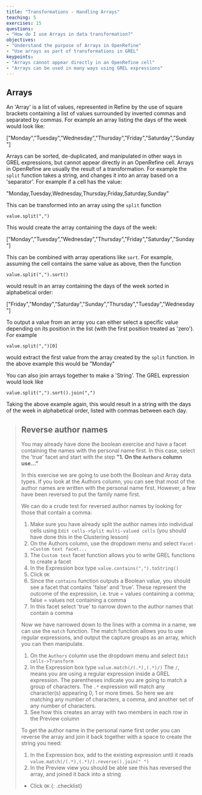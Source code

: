 ```yaml
---
title: "Transformations - Handling Arrays"
teaching: 5
exercises: 15
questions:
- "How do I use Arrays in data transformation?"
objectives:
- "Understand the purpose of Arrays in OpenRefine"
- "Use arrays as part of transformations in GREL"
keypoints:
- "Arrays cannot appear directly in an OpenRefine cell"
- "Arrays can be used in many ways using GREL expressions"
---
```


## Arrays
An 'Array' is a list of values, represented in Refine by the use of square brackets containing a list of values surrounded by inverted commas and separated by commas. For example an array listing the days of the week would look like:

["Monday","Tuesday","Wednesday","Thursday","Friday","Saturday","Sunday"]

Arrays can be sorted, de-duplicated, and manipulated in other ways in GREL expressions, but cannot appear directly in an OpenRefine cell. Arrays in OpenRefine are usually the result of a transformation. For example the ```split``` function takes a string, and changes it into an array based on a 'separator'. For example if a cell has the value:

"Monday,Tuesday,Wednesday,Thursday,Friday,Saturday,Sunday"

This can be transformed into an array using the ```split``` function
```
value.split(",")
```
This would create the array containing the days of the week:

["Monday","Tuesday","Wednesday","Thursday","Friday","Saturday","Sunday"]

This can be combined with array operations like ```sort```. For example, assuming the cell contains the same value as above, then the function
```
value.split(",").sort()
```
would result in an array containing the days of the week sorted in alphabetical order:

["Friday","Monday","Saturday","Sunday","Thursday","Tuesday","Wednesday"]

To output a value from an array you can either select a specific value depending on its position in the list (with the first position treated as 'zero'). For example
```
value.split(",")[0]
```
would extract the first value from the array created by the ```split``` function. In the above example this would be "Monday"

You can also join arrays together to make a 'String'. The GREL expression would look like
```
value.split(",").sort().join(",")
```
Taking the above example again, this would result in a string with the days of the week in alphabetical order, listed with commas between each day.

>## Reverse author names
>You may already have done the boolean exercise and have a facet containing the names with the personal name first. In this case, select the 'true' facet and start with the step **"1. On the ```Authors``` column use..."**
>
>In this exercise we are going to use both the Boolean and Array data types.
>If you look at the Authors column, you can see that most of the author names are written with the personal name first. However, a few have been reversed to put the family name first.
>
>We can do a crude test for reversed author names by looking for those that contain a comma:
>
>1. Make sure you have already split the author names into individual cells using ```Edit cells->Split multi-valued cells``` (you should have done this in the Clustering lesson)
>2. On the Authors column, use the dropdown menu and select ```Facet->Custom text facet...```
>3. The ```Custom text``` facet function allows you to write GREL functions to create a facet
>4. In the Expression box type ```value.contains(",").toString()```
>5. Click ```OK```
>6. Since the ```contains``` function outputs a Boolean value, you should see a facet that contains 'false' and 'true'. These represent the outcome of the expression, i.e. true = values containing a comma; false = values not containing a comma
>7. In this facet select 'true' to narrow down to the author names that contain a comma
>
>Now we have narrowed down to the lines with a comma in a name, we can use the ```match``` function. The match function allows you to use regular expressions, and output the capture groups as an array, which you can then manipulate.
>
>1. On the ```Authors``` column use the dropdown menu and select ```Edit cells->Transform ```
>2. In the Expression box type ```value.match(/(.*),(.*)/)```  The ```/```,  means you are using a regular expression inside a GREL expression. The parentheses indicate you are going to match a group of characters. The ```.*``` expression will match any character(s) appearing 0, 1 or more times. So here we are matching any number of characters, a comma, and another set of any number of characters.
>3. See how this creates an array with two members in each row in the Preview column
>
>To get the author name in the personal name first order you can reverse the array and join it back together with a space to create the string you need:
>
>1. In the Expression box, add to the existing expression until it reads ```value.match(/(.*),(.*)/).reverse().join(" ")```
>2. In the Preview view you should be able see this has reversed the array, and joined it back into a string
>* Click ```OK```
{: .checklist}
